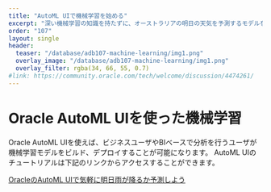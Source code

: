 ```yaml
---
title: "AutoML UIで機械学習を始める"
excerpt: "深い機械学習の知識を持たずに、オーストラリアの明日の天気を予測するモデルを作ってみましょう。"
order: "107"
layout: single
header:
  teaser: "/database/adb107-machine-learning/img1.png"
  overlay_image: "/database/adb107-machine-learning/img1.png"
  overlay_filter: rgba(34, 66, 55, 0.7)
#link: https://community.oracle.com/tech/welcome/discussion/4474261/
---
```


# Oracle AutoML UIを使った機械学習

Oracle AutoML UIを使えば、ビジネスユーザやBIベースで分析を行うユーザが機械学習モデルをビルド、デプロイすることが可能になります。
AutoML UIのチュートリアルは下記のリンクからアクセスすることができます。

[OracleのAutoML UIで気軽に明日雨が降るか予測しよう](https://qiita.com/yuki_coffee/items/76481759537c38b032e2)